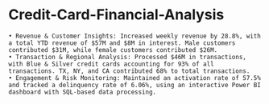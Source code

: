 # Credit-Card-Financial-Analysis


    • Revenue & Customer Insights: Increased weekly revenue by 28.8%, with a total YTD revenue of $57M and $8M in interest. Male customers contributed $31M, while female customers contributed $26M. 
    • Transaction & Regional Analysis: Processed $46M in transactions, with Blue & Silver credit cards accounting for 93% of all transactions. TX, NY, and CA contributed 68% to total transactions. 
    • Engagement & Risk Monitoring: Maintained an activation rate of 57.5% and tracked a delinquency rate of 6.06%, using an interactive Power BI dashboard with SQL-based data processing. 
